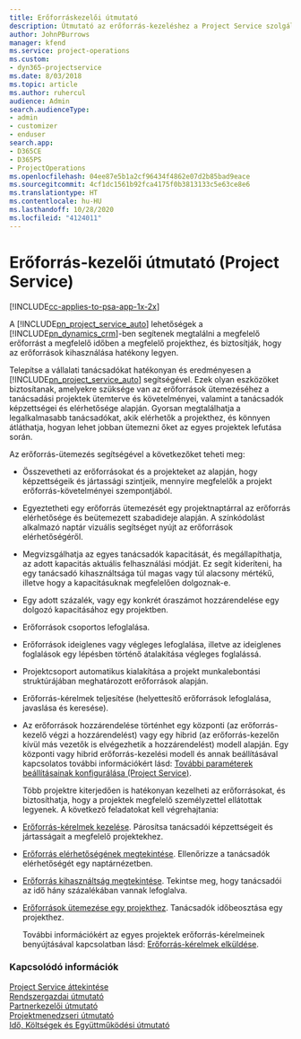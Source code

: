 ```yaml
---
title: Erőforráskezelői útmutató
description: Útmutató az erőforrás-kezeléshez a Project Service szolgáltatásban
author: JohnPBurrows
manager: kfend
ms.service: project-operations
ms.custom:
- dyn365-projectservice
ms.date: 8/03/2018
ms.topic: article
ms.author: ruhercul
audience: Admin
search.audienceType:
- admin
- customizer
- enduser
search.app:
- D365CE
- D365PS
- ProjectOperations
ms.openlocfilehash: 04ee87e5b1a2cf96434f4862e07d2b85bad9eace
ms.sourcegitcommit: 4cf1dc1561b92fca4175f0b3813133c5e63ce8e6
ms.translationtype: HT
ms.contentlocale: hu-HU
ms.lasthandoff: 10/28/2020
ms.locfileid: "4124011"
---
```

# <a name="resource-manager-guide-project-service"></a>Erőforrás-kezelői útmutató (Project Service)

[!INCLUDE[cc-applies-to-psa-app-1x-2x](../includes/cc-applies-to-psa-app-1x-2x.md)]

A [!INCLUDE[pn_project_service_auto](../includes/pn-project-service-auto.md)] lehetőségek a [!INCLUDE[pn_dynamics_crm](../includes/pn-dynamics-crm.md)]-ben segítenek megtalálni a megfelelő erőforrást a megfelelő időben a megfelelő projekthez, és biztosítják, hogy az erőforrások kihasználása hatékony legyen.  
  
 Telepítse a vállalati tanácsadókat hatékonyan és eredményesen a [!INCLUDE[pn_project_service_auto](../includes/pn-project-service-auto.md)] segítségével. Ezek olyan eszközöket biztosítanak, amelyekre szüksége van az erőforrások ütemezéséhez a tanácsadási projektek ütemterve és követelményei, valamint a tanácsadók képzettségei és elérhetősége alapján. Gyorsan megtalálhatja a legalkalmasabb tanácsadókat, akik elérhetők a projekthez, és könnyen átláthatja, hogyan lehet jobban ütemezni őket az egyes projektek lefutása során.  
  
 Az erőforrás-ütemezés segítségével a következőket teheti meg:  
  
- Összevetheti az erőforrásokat és a projekteket az alapján, hogy képzettségeik és jártassági szintjeik, mennyire megfelelők a projekt erőforrás-követelményei szempontjából.  
  
- Egyeztetheti egy erőforrás ütemezését egy projektnaptárral az erőforrás elérhetősége és beütemezett szabadideje alapján. A színkódolást alkalmazó naptár vizuális segítséget nyújt az erőforrások elérhetőségéről.  
  
- Megvizsgálhatja az egyes tanácsadók kapacitását, és megállapíthatja, az adott kapacitás aktuális felhasználási módját. Ez segít kideríteni, ha egy tanácsadó kihasználtsága túl magas vagy túl alacsony mértékű, illetve hogy a kapacitásuknak megfelelően dolgoznak-e.  
  
- Egy adott százalék, vagy egy konkrét óraszámot hozzárendelése egy dolgozó kapacitásához egy projektben.  
  
- Erőforrások csoportos lefoglalása.  
  
- Erőforrások ideiglenes vagy végleges lefoglalása, illetve az ideiglenes foglalások egy lépésben történő átalakítása végleges foglalássá.  
  
- Projektcsoport automatikus kialakítása a projekt munkalebontási struktúrájában meghatározott erőforrások alapján.  
  
- Erőforrás-kérelmek teljesítése (helyettesítő erőforrások lefoglalása, javaslása és keresése).  
  
- Az erőforrások hozzárendelése történhet egy központi (az erőforrás-kezelő végzi a hozzárendelést) vagy egy hibrid (az erőforrás-kezelőn kívül más vezetők is elvégezhetik a hozzárendelést) modell alapján. Egy központi vagy hibrid erőforrás-kezelési modell és annak beállításával kapcsolatos további információkért lásd: [További paraméterek beállításainak konfigurálása (Project Service)](../psa/configure-additional-parameters-settings.md).  
  
  Több projektre kiterjedően is hatékonyan kezelheti az erőforrásokat, és biztosíthatja, hogy a projektek megfelelő személyzettel ellátottak legyenek. A következő feladatokat kell végrehajtania:  
  
- [Erőforrás-kérelmek kezelése](../psa/manage-resource-requests.md). Párosítsa tanácsadói képzettségeit és jártasságait a megfelelő projektekhez.  
  
- [Erőforrás elérhetőségének megtekintése](../psa/view-resource-availability.md). Ellenőrizze a tanácsadók elérhetőségét egy naptárnézetben.  
  
- [Erőforrás kihasználtság megtekintése](../psa/view-resource-utilization.md). Tekintse meg, hogy tanácsadói az idő hány százalékában vannak lefoglalva.  
  
- [Erőforrások ütemezése egy projekthez](../psa/schedule-resources-project.md). Tanácsadók időbeosztása egy projekthez.  
  
  További információkért az egyes projektek erőforrás-kérelmeinek benyújtásával kapcsolatban lásd: [Erőforrás-kérelmek elküldése](../psa/submit-resource-requests.md).  
  
### <a name="see-also"></a>Kapcsolódó információk  
 [Project Service áttekintése](../psa/overview.md)   
 [Rendszergazdai útmutató](../psa/admin-guide.md)   
 [Partnerkezelői útmutató](../psa/account-manager-guide.md)   
 [Projektmenedzseri útmutató](../psa/project-manager-guide.md)   
 [Idő, Költségek és Együttműködési útmutató](../psa/time-expense-collaboration-guide.md)

